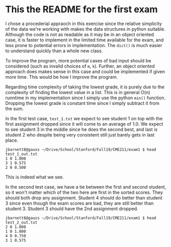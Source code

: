 # This the README for the first exam

I chose a procederial appraoch in this exercise since the relative simplicity of the data we're working with makes the data structures in python suitable. Although the code is not as readable as it may be in an object oriented case, it is faster to implement in the limited time available for the exam, and less prone to potential errors in implementation. The `dict()` is much easier to understand quickly than a whole new class.

To improve the program, more potential cases of bad input should be considered (such as invalid choices of `m`, `k`). Further, an object oriented approach does makes sense in this case and could be implemented if given more time. This would be how I improve the program.

Regarding time complexity of taking the lowest grade, it is purely due to the complexity of finding the lowest value in a list. This is in general O(n) runntime in my implementation since I simply use the python `min()` function. Dropping the lowest grade is constant time since I simply subtract it from the sum.

In the first test case, `test_1.txt` we expect to see student 1 on top with the first assignment dropped since it will come to an average of 1.0. We expect to see student 3 in the middle since he does the second best, and last is student 2 who despite being very consistent still just barely gets in last place.

```
jbarnett8@gauss ~/Drive/School/Stanford/Fall19/CME211/exam1 $ head test_1_out.txt 
1 0 1.000
3 1 0.575
2 0 0.500

```

This is indeed what we see.

In the second test case, we have a tie between the first and second student, so it won't matter which of the two here are first in the sorted scores. They should both drop any assignment. Student 4 should do better than student 3 since even though the exam scores are bad, they are still better than student 3. Student 3 should have the 2nd assignment dropped.

```
jbarnett8@gauss ~/Drive/School/Stanford/Fall19/CME211/exam1 $ head test_2_out.txt 
2 0 1.000
1 0 1.000
4 0 0.750
3 1 0.575

```